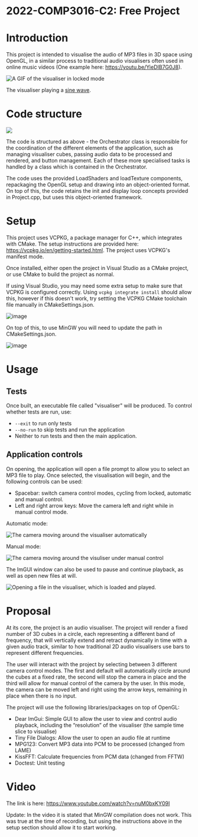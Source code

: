 # 2022-COMP3016-C2: Free Project

# Introduction

This project is intended to visualise the audio of MP3 files in 3D space using OpenGL, in a similar process to traditional audio visualisers often used in online music videos (One example here: https://youtu.be/YieDIB7G0J8).

![A GIF of the visualiser in locked mode](https://user-images.githubusercontent.com/22503395/211068714-08ea60d6-657a-4e8f-9714-6e1954259296.gif)

The visualiser playing a [sine wave](https://onlinetonegenerator.com/).


# Code structure
[![](https://mermaid.ink/img/pako:eNqFVntv4zYM_yqC_0pTJ837dcOAIbceArTXYr1twBDgoFi0rU2WMklOmxb97qNsJ3IS3xogiUX--CZFvwWRYhAsgkhQYz5zmmiarfVaum9BIw86SsFYTa3S5M3RCX46xPBX-G5JlG_A1KiWLRaI5jIhMRcgaQaey1S-EUBozrh6gkhJZu5AJjb1kI1SgmwF3aMGT12iGk3v0VcSHR8PfjrI9YmfrcKrKy-vtiBv0R2MUKikdeXFnKlfnD-P-FBnRBqohaVTtJJLriMBjXK3mLGKs7bXhGn6vFTSaiWMp2ZqB2UMv_EktU2MO4hr9GiP9nzUJeP9tDKf0RTUanJNEpEtFhm1owXZcXhuZGy1-hsiy5U8q9oOqUr_9OUu59L-TCy82FyD-eRhJctpcG3yqZ7_0pfL_LWuyD2YtO3pBmy-rQNdxupnoSj7VhpvVU48UpvWEDvQlkdUiP0T_oIz0Mrw52uebUCHZEdFDlcIbUiaA9dTdhp6jMYx9tKA7-vrxgxxyf4PVOnCEJZKafYRTiqdUVFDVdneUbWSDF48oziCIZs8jkGvLrwoB1Pm2QWrMkYiJVSui-Q19Ag2JQNxT3GKX3zxPdvQHTDPPmoo6uDLxCW3t1plbu5ah7vgqhjwI6ZohjO5s37AiZZGuFZ6Cck-JK-eZVwAB3JY-uW5WlknRWUiICSXwogug2gcrsdUyeTODSteRCsZq1rTFKnA-g0JzTYcpG3gCCf6qEwDi_E4zg0siyI08M0WolxQfQY4FM-kmFkJxpwk_8LfWgrLkavGtinY8gLUasdZ_ULpZNukPxh-T6lkAtqk_C-vqI7rTdDevRMdx4vscPE2NAByE7DV9XkyE-VEeEy5Ix7iAruS1eZAoXKfNAR0q-HfHGS0vwyqsFlyOZgWo5aGOErRP2DNj9w40_4HNzkV3ODwZV9-X_2JF4F6rvVHscNMqp6rEA7nXLCHk0XkK-TXZvtkb6K03wLt8-VXqm7X9yXSyqy0CQi6NcC-8exkVTZ6fyhY2SoHD8KawfBgJXSKsUcLxZWYn9ljqk7eG9ZBfx2QdqdTPZXr4kPYSU99iL4o-ocSjalwUtVqreN73W4bD-6y-gHCPV2MocMGYYBZzChn-Kb15qqwDmwKWJZggY8MYpoLuw4wewiluVVPexkFixj3AYRBvsUmherl7Iz6K-MY2JHodifg8S2w-617r0u4sagTBybmiaPnWiA5tXZrFjc3jt1NuE3zTTdS2Y3hLKXaprv55GYymMzoYAiT6ZCOh0MWbfrzWTwY9WM27fUHNHh_DwMo7N9XL5HuLwy2VP6lFHpqdQ7F0Rl-CRad4aTbm_Vns8lg3h_3hvPeJAz2SJ_OuuNxfzoZj0b92Xw0HqLm10JFvzubT8e90WQ6m4yGo97o_T_t1J2Z?type=png)](https://mermaid.live/edit#pako:eNqFVntv4zYM_yqC_0pTJ837dcOAIbceArTXYr1twBDgoFi0rU2WMklOmxb97qNsJ3IS3xogiUX--CZFvwWRYhAsgkhQYz5zmmiarfVaum9BIw86SsFYTa3S5M3RCX46xPBX-G5JlG_A1KiWLRaI5jIhMRcgaQaey1S-EUBozrh6gkhJZu5AJjb1kI1SgmwF3aMGT12iGk3v0VcSHR8PfjrI9YmfrcKrKy-vtiBv0R2MUKikdeXFnKlfnD-P-FBnRBqohaVTtJJLriMBjXK3mLGKs7bXhGn6vFTSaiWMp2ZqB2UMv_EktU2MO4hr9GiP9nzUJeP9tDKf0RTUanJNEpEtFhm1owXZcXhuZGy1-hsiy5U8q9oOqUr_9OUu59L-TCy82FyD-eRhJctpcG3yqZ7_0pfL_LWuyD2YtO3pBmy-rQNdxupnoSj7VhpvVU48UpvWEDvQlkdUiP0T_oIz0Mrw52uebUCHZEdFDlcIbUiaA9dTdhp6jMYx9tKA7-vrxgxxyf4PVOnCEJZKafYRTiqdUVFDVdneUbWSDF48oziCIZs8jkGvLrwoB1Pm2QWrMkYiJVSui-Q19Ag2JQNxT3GKX3zxPdvQHTDPPmoo6uDLxCW3t1plbu5ah7vgqhjwI6ZohjO5s37AiZZGuFZ6Cck-JK-eZVwAB3JY-uW5WlknRWUiICSXwogug2gcrsdUyeTODSteRCsZq1rTFKnA-g0JzTYcpG3gCCf6qEwDi_E4zg0siyI08M0WolxQfQY4FM-kmFkJxpwk_8LfWgrLkavGtinY8gLUasdZ_ULpZNukPxh-T6lkAtqk_C-vqI7rTdDevRMdx4vscPE2NAByE7DV9XkyE-VEeEy5Ix7iAruS1eZAoXKfNAR0q-HfHGS0vwyqsFlyOZgWo5aGOErRP2DNj9w40_4HNzkV3ODwZV9-X_2JF4F6rvVHscNMqp6rEA7nXLCHk0XkK-TXZvtkb6K03wLt8-VXqm7X9yXSyqy0CQi6NcC-8exkVTZ6fyhY2SoHD8KawfBgJXSKsUcLxZWYn9ljqk7eG9ZBfx2QdqdTPZXr4kPYSU99iL4o-ocSjalwUtVqreN73W4bD-6y-gHCPV2MocMGYYBZzChn-Kb15qqwDmwKWJZggY8MYpoLuw4wewiluVVPexkFixj3AYRBvsUmherl7Iz6K-MY2JHodifg8S2w-617r0u4sagTBybmiaPnWiA5tXZrFjc3jt1NuE3zTTdS2Y3hLKXaprv55GYymMzoYAiT6ZCOh0MWbfrzWTwY9WM27fUHNHh_DwMo7N9XL5HuLwy2VP6lFHpqdQ7F0Rl-CRad4aTbm_Vns8lg3h_3hvPeJAz2SJ_OuuNxfzoZj0b92Xw0HqLm10JFvzubT8e90WQ6m4yGo97o_T_t1J2Z)

The code is structured as above - the Orchestrator class is responsible for the coordination of the different elements of the application, such as managing visualiser cubes, passing audio data to be processed and rendered, and button management. Each of these more specialised tasks is handled by a class which is contained in the Orchestrator.

The code uses the provided LoadShaders and loadTexture components, repackaging the OpenGL setup and drawing into an object-oriented format. On top of this, the code retains the init and display loop concepts provided in Project.cpp, but uses this object-oriented framework.

# Setup

This project uses VCPKG, a package manager for C++, which integrates with CMake. The setup instructions are provided here: https://vcpkg.io/en/getting-started.html. The project uses VCPKG's manifest mode.

Once installed, either open the project in Visual Studio as a CMake project, or use CMake to build the project as normal.

If using Visual Studio, you may need some extra setup to make sure that VCPKG is configured correctly. Using ```vcpkg integrate install``` should allow this, however if this doesn't work, try settting the VCPKG CMake toolchain file manually in CMakeSettings.json.

![image](https://user-images.githubusercontent.com/22503395/211206779-e2be87ab-c408-402b-9b3b-ceb166fff804.png)

On top of this, to use MinGW you will need to update the path in CMakeSettings.json.

![image](https://user-images.githubusercontent.com/22503395/211209543-5068e83f-9461-48c1-82d5-2b6b99bd06a9.png)


# Usage
## Tests
Once built, an executable file called "visualiser" will be produced. To control whether tests are run, use:

- ```--exit``` to run only tests
- ```--no-run``` to skip tests and run the application
- Neither to run tests and then the main application.

## Application controls
On opening, the application will open a file prompt to allow you to select an MP3 file to play. Once selected, the visualisation will begin, and the following controls can be used:

- Spacebar: switch camera control modes, cycling from locked, automatic and manual control.
- Left and right arrow keys: Move the camera left and right while in manual control mode.

Automatic mode:

![The camera moving around the visualiser automatically](https://user-images.githubusercontent.com/22503395/211069741-9c3189e4-63ea-4d95-b48d-fd742eda90c6.gif)

Manual mode:

![The camera moving around the visuliser under manual control](https://user-images.githubusercontent.com/22503395/211070497-436f4f41-5082-478c-9166-a889f1f59507.gif)


The ImGUI window can also be used to pause and continue playback, as well as open new files at will.

![Opening a file in the visualiser, which is loaded and played.](https://user-images.githubusercontent.com/22503395/211071367-2c3cf6d4-548e-46e8-a858-58813ee0e108.gif)

# Proposal

At its core, the project is an audio visualiser. The project will render a fixed number of 3D cubes in a circle, each representing a different band of frequency, that will vertically extend and retract dynamically in time with a given audio track, similar to how traditional 2D audio visualisers use bars to represent different frequencies.

The user will interact with the project by selecting between 3 different camera control modes. The first and default will automatically circle around the cubes at a fixed rate, the second will stop the camera in place and the third will allow for manual control of the camera by the user. In this mode, the camera can be moved left and right using the arrow keys, remaining in place when there is no input.

The project will use the following libraries/packages on top of OpenGL:
- Dear ImGui: Simple GUI to allow the user to view and control audio playback, including the “resolution” of the visualiser (the sample time slice to visualise)
- Tiny File Dialogs: Allow the user to open an audio file at runtime
- MPG123: Convert MP3 data into PCM to be processed (changed from LAME)
- KissFFT: Calculate frequencies from PCM data (changed from FFTW)
- Doctest: Unit testing

# Video
The link is here: https://www.youtube.com/watch?v=nuM0bxKY09I

Update: In the video it is stated that MinGW compilation does not work. This was true at the time of recording, but using the instructions above in the setup section should allow it to start working.
